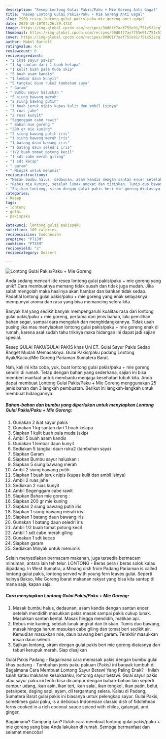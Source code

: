 ```yaml
---
description: "Resep Lontong Gulai Pakis/Paku + Mie Goreng Anti Gagal"
title: "Resep Lontong Gulai Pakis/Paku + Mie Goreng Anti Gagal"
slug: 2900-resep-lontong-gulai-pakis-paku-mie-goreng-anti-gagal
date: 2020-10-10T04:26:59.473Z
image: https://img-global.cpcdn.com/recipes/90d01f7aef755e91/751x532cq70/lontong-gulai-pakispaku-mie-goreng-foto-resep-utama.jpg
thumbnail: https://img-global.cpcdn.com/recipes/90d01f7aef755e91/751x532cq70/lontong-gulai-pakispaku-mie-goreng-foto-resep-utama.jpg
cover: https://img-global.cpcdn.com/recipes/90d01f7aef755e91/751x532cq70/lontong-gulai-pakispaku-mie-goreng-foto-resep-utama.jpg
author: Mabel Barrett
ratingvalue: 4.4
reviewcount: 8
recipeingredient:
- "2 ikat sayur pakis"
- "1 kg santan dari 1 buah kelapa"
- "1 kulit buah pala muda skip"
- "5 buah asam kandis"
- "1 lembar daun kunyit"
- "5 tangkai daun ruku2 tambahan saya"
- " Garam"
- " Bumbu sayur haluskan "
- "5 siung bawang merah"
- "2 siung bawang putih"
- "1 buah jeruk nipis kupas kulit dan ambil isinya"
- "2 ruas jahe"
- "2 ruas kunyit"
- "Segenggam cabe rawit"
- " Bahan mie goreng "
- "200 gr mie kuning"
- "2 siung bawang putih iris"
- "1 siung bawang merah iris"
- "1 batang daun bawang iris"
- "1 batang daun seledri iris"
- "1/2 buah tomat potong kecil"
- "1 sdt cabe merah giling"
- "1 sdt kecap"
- " garam"
- " Minyak untuk menumis"
recipeinstructions:
- "Masak bumbu halus, dedaunan, asam kandis dengan santan encer setelah mendidih masukkan pakis masak sampai pakis cukup lunak. Masukkan santan kental. Masak hingga mendidih, matikan api."
- "Rebus mie kuning, setelah lunak angkat dan tiriskan. Tumis duo bawang, masak hingga harum masukan cabe giling dan tomat beri sedikit air. Kemudian masukkan mie, daun bawang beri garam. Terakhir masukkan irisan daun seledri."
- "Sajikan lontong, siram dengan gulai pakis beri mie goreng diatasnya dan taburi kerupuk merah. Siap disajikan"
categories:
- Resep
tags:
- lontong
- gulai
- pakispaku

katakunci: lontong gulai pakispaku 
nutrition: 109 calories
recipecuisine: Indonesian
preptime: "PT13M"
cooktime: "PT35M"
recipeyield: "2"
recipecategory: Dessert

---
```



![Lontong Gulai Pakis/Paku + Mie Goreng](https://img-global.cpcdn.com/recipes/90d01f7aef755e91/751x532cq70/lontong-gulai-pakispaku-mie-goreng-foto-resep-utama.jpg)

Anda sedang mencari ide resep lontong gulai pakis/paku + mie goreng yang unik? Cara membuatnya memang tidak susah dan tidak juga mudah. Jika salah mengolah maka hasilnya akan hambar dan bahkan tidak sedap. Padahal lontong gulai pakis/paku + mie goreng yang enak selayaknya mempunyai aroma dan rasa yang bisa memancing selera kita.

Banyak hal yang sedikit banyak mempengaruhi kualitas rasa dari lontong gulai pakis/paku + mie goreng, pertama dari jenis bahan, lalu pemilihan bahan segar, sampai cara mengolah dan menghidangkannya. Tidak usah pusing jika mau menyiapkan lontong gulai pakis/paku + mie goreng enak di rumah, karena asal sudah tahu triknya maka hidangan ini dapat jadi sajian spesial.

Resep GULAI PAKU/GULAI PAKIS khas Uni ET. Gulai Sayur Pakis Sedap Banget Mudah Memasaknya. Gulai Pakis/paku padang Lontong Ayak/Kacau/Mie Goreng Pariaman Sumatera Barat.


Nah, kali ini kita coba, yuk, buat lontong gulai pakis/paku + mie goreng sendiri di rumah. Tetap dengan bahan yang sederhana, sajian ini bisa memberi manfaat untuk membantu menjaga kesehatan tubuh kita. Anda dapat membuat Lontong Gulai Pakis/Paku + Mie Goreng menggunakan 25 jenis bahan dan 3 langkah pembuatan. Berikut ini langkah-langkah untuk membuat hidangannya.

<!--inarticleads1-->

##### Bahan-bahan dan bumbu yang diperlukan untuk menyiapkan Lontong Gulai Pakis/Paku + Mie Goreng:

1. Gunakan 2 ikat sayur pakis
1. Gunakan 1 kg santan dari 1 buah kelapa
1. Siapkan 1 kulit buah pala muda (skip)
1. Ambil 5 buah asam kandis
1. Gunakan 1 lembar daun kunyit
1. Sediakan 5 tangkai daun ruku2 (tambahan saya)
1. Siapkan  Garam
1. Siapkan  Bumbu sayur haluskan :
1. Siapkan 5 siung bawang merah
1. Ambil 2 siung bawang putih
1. Siapkan 1 buah jeruk nipis (kupas kulit dan ambil isinya)
1. Ambil 2 ruas jahe
1. Sediakan 2 ruas kunyit
1. Ambil Segenggam cabe rawit
1. Siapkan  Bahan mie goreng :
1. Siapkan 200 gr mie kuning
1. Siapkan 2 siung bawang putih iris
1. Siapkan 1 siung bawang merah iris
1. Siapkan 1 batang daun bawang iris
1. Gunakan 1 batang daun seledri iris
1. Ambil 1/2 buah tomat potong kecil
1. Ambil 1 sdt cabe merah giling
1. Gunakan 1 sdt kecap
1. Siapkan  garam
1. Sediakan  Minyak untuk menumis


Selain menyediakan bermacam makanan, juga tersedia bermacam minuman, antara lain teh telur. LONTONG - Beras pera ( beras solok kalau dipadang. In West Sumatra, a Minang dish from Padang Pariaman is called lontong gulai pakis, lontong served with young fern leaves gulai. Seperti halnya Bakso, Mie Goreng ibarat makanan rakyat yang bisa kita santap di mana saja, kapan saja. 

<!--inarticleads2-->

##### Cara menyiapkan Lontong Gulai Pakis/Paku + Mie Goreng:

1. Masak bumbu halus, dedaunan, asam kandis dengan santan encer setelah mendidih masukkan pakis masak sampai pakis cukup lunak. Masukkan santan kental. Masak hingga mendidih, matikan api.
1. Rebus mie kuning, setelah lunak angkat dan tiriskan. Tumis duo bawang, masak hingga harum masukan cabe giling dan tomat beri sedikit air. Kemudian masukkan mie, daun bawang beri garam. Terakhir masukkan irisan daun seledri.
1. Sajikan lontong, siram dengan gulai pakis beri mie goreng diatasnya dan taburi kerupuk merah. Siap disajikan


Gulai Pakis Padang - Bagaimana cara memasak pakis dengan bumbu gulai khas padang - Tumbuhan jenis paku pakuan (Pakis) ini banyak tumbuh di. Bagaimana Cara Membuat Lontong Sayur Betawi Yang Paling Enak? - Inilah salah satau makanan kesukaanku, lontomg sayur betawi. Gulai sayur pakis atau sayur paku ini tentu bisa dicampur dengan bahan-bahan lain seperti campur udang, ikan asin, ikan teri, ikan salai, ikan tongkol, ikan patin, belut, petai/pete, daging sapi, ayam, dll tergantung selera. Kalau di Padang, Sumatera Barat gulai pakis ini biasanya untuk pelengkap sayur. Gulai Pakis, sometimes gulai paku, is a delicious Indonesian classic dish of fiddlehead ferns cooked in a rich coconut sauce spiced with chiles, galangal, and ginger. 

Bagaimana? Gampang kan? Itulah cara membuat lontong gulai pakis/paku + mie goreng yang bisa Anda lakukan di rumah. Semoga bermanfaat dan selamat mencoba!
